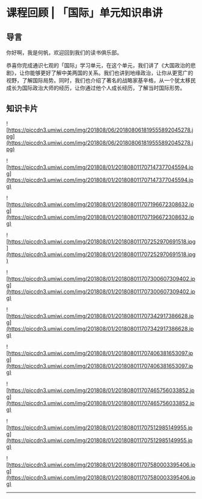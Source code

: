 # 课程回顾 | 「国际」单元知识串讲

## 导言

你好啊，我是何帆，欢迎回到我们的读书俱乐部。

恭喜你完成通识七观的「国际」学习单元，在这个单元，我们讲了《大国政治的悲剧》，让你能够更好了解中美两国的关系。我们也讲到地缘政治，让你从更宽广的视野，了解国际局势。同时，我们也介绍了著名的战略家基辛格，从一个犹太移民成长为国际政治大师的经历，让你通过他个人成长经历，了解当时国际形势。

## 知识卡片

![https://piccdn3.umiwi.com/img/201808/06/201808061819555892045278.jpg](https://piccdn3.umiwi.com/img/201808/06/201808061819555892045278.jpg)

![https://piccdn3.umiwi.com/img/201808/01/201808011707147377045594.jpg](https://piccdn3.umiwi.com/img/201808/01/201808011707147377045594.jpg)

![https://piccdn3.umiwi.com/img/201808/01/201808011707196672308632.jpg](https://piccdn3.umiwi.com/img/201808/01/201808011707196672308632.jpg)

![https://piccdn3.umiwi.com/img/201808/01/201808011707252970691518.jpg](https://piccdn3.umiwi.com/img/201808/01/201808011707252970691518.jpg)

![https://piccdn3.umiwi.com/img/201808/01/201808011707300607309402.jpg](https://piccdn3.umiwi.com/img/201808/01/201808011707300607309402.jpg)

![https://piccdn3.umiwi.com/img/201808/01/201808011707342917386628.jpg](https://piccdn3.umiwi.com/img/201808/01/201808011707342917386628.jpg)

![https://piccdn3.umiwi.com/img/201808/01/201808011707406381653097.jpg](https://piccdn3.umiwi.com/img/201808/01/201808011707406381653097.jpg)

![https://piccdn3.umiwi.com/img/201808/01/201808011707465756033852.jpg](https://piccdn3.umiwi.com/img/201808/01/201808011707465756033852.jpg)

![https://piccdn3.umiwi.com/img/201808/01/201808011707512985149955.jpg](https://piccdn3.umiwi.com/img/201808/01/201808011707512985149955.jpg)

![https://piccdn3.umiwi.com/img/201808/01/201808011707580003395406.jpg](https://piccdn3.umiwi.com/img/201808/01/201808011707580003395406.jpg)

---
